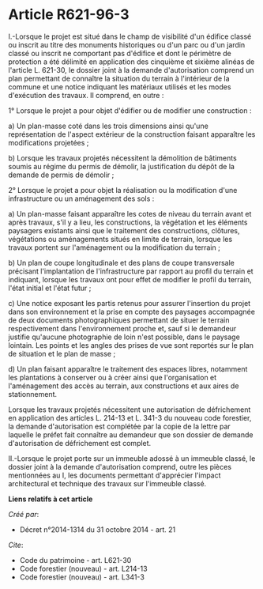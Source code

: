 # Article R621-96-3

I.-Lorsque le projet est situé dans le champ de visibilité d'un édifice classé ou inscrit au titre des monuments historiques
ou d'un parc ou d'un jardin classé ou inscrit ne comportant pas d'édifice et dont le périmètre de protection a été délimité
en application des cinquième et sixième alinéas de l'article L. 621-30, le dossier joint à la demande d'autorisation comprend
un plan permettant de connaître la situation du terrain à l'intérieur de la commune et une notice indiquant les matériaux
utilisés et les modes d'exécution des travaux. Il comprend, en outre : 

1° Lorsque le projet a pour objet d'édifier ou de modifier une construction : 

a) Un plan-masse coté dans les trois dimensions ainsi qu'une représentation de l'aspect extérieur de la construction faisant
apparaître les modifications projetées ; 

b) Lorsque les travaux projetés nécessitent la démolition de bâtiments soumis au régime du permis de démolir, la
justification du dépôt de la demande de permis de démolir ; 

2° Lorsque le projet a pour objet la réalisation ou la modification d'une infrastructure ou un aménagement des sols : 

a) Un plan-masse faisant apparaître les cotes de niveau du terrain avant et après travaux, s'il y a lieu, les constructions,
la végétation et les éléments paysagers existants ainsi que le traitement des constructions, clôtures, végétations ou
aménagements situés en limite de terrain, lorsque les travaux portent sur l'aménagement ou la modification du terrain ; 

b) Un plan de coupe longitudinale et des plans de coupe transversale précisant l'implantation de l'infrastructure par rapport
au profil du terrain et indiquant, lorsque les travaux ont pour effet de modifier le profil du terrain, l'état initial et
l'état futur ; 

c) Une notice exposant les partis retenus pour assurer l'insertion du projet dans son environnement et la prise en compte des
paysages accompagnée de deux documents photographiques permettant de situer le terrain respectivement dans l'environnement
proche et, sauf si le demandeur justifie qu'aucune photographie de loin n'est possible, dans le paysage lointain. Les points
et les angles des prises de vue sont reportés sur le plan de situation et le plan de masse ; 

d) Un plan faisant apparaître le traitement des espaces libres, notamment les plantations à conserver ou à créer ainsi que
l'organisation et l'aménagement des accès au terrain, aux constructions et aux aires de stationnement. 

Lorsque les travaux projetés nécessitent une autorisation de défrichement en application des articles L. 214-13 et L. 341-3
du nouveau code forestier, la demande d'autorisation est complétée par la copie de la lettre par laquelle le préfet fait
connaître au demandeur que son dossier de demande d'autorisation de défrichement est complet. 

II.-Lorsque le projet porte sur un immeuble adossé à un immeuble classé, le dossier joint à la demande d'autorisation
comprend, outre les pièces mentionnées au I, les documents permettant d'apprécier l'impact architectural et technique des
travaux sur l'immeuble classé.

**Liens relatifs à cet article**

_Créé par_:

  - Décret n°2014-1314 du 31 octobre 2014 - art. 21

_Cite_:

  - Code du patrimoine - art. L621-30
  - Code forestier (nouveau) - art. L214-13
  - Code forestier (nouveau) - art. L341-3

